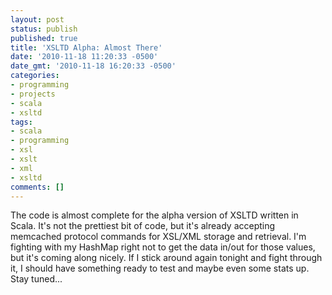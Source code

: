 ```yaml
---
layout: post
status: publish
published: true
title: 'XSLTD Alpha: Almost There'
date: '2010-11-18 11:20:33 -0500'
date_gmt: '2010-11-18 16:20:33 -0500'
categories:
- programming
- projects
- scala
- xsltd
tags:
- scala
- programming
- xsl
- xslt
- xml
- xsltd
comments: []
---
```

The code is almost complete for the alpha version of XSLTD written in Scala. It's not the prettiest bit of code, but it's already accepting memcached protocol commands for XSL/XML storage and retrieval. I'm fighting with my HashMap right not to get the data in/out for those values, but it's coming along nicely. If I stick around again tonight and fight through it, I should have something ready to test and maybe even some stats up. Stay tuned...
